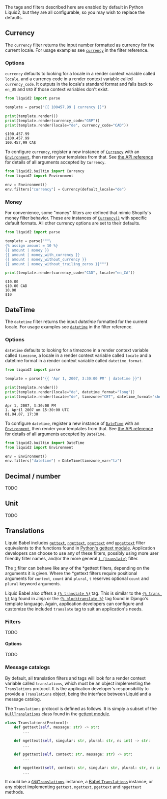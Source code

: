 The tags and filters described here are enabled by default in Python Liquid2, but they are all configurable, so you may wish to replace the defaults.

## Currency

The `currency` filter returns the input number formatted as currency for the current locale. For usage examples see [`currency`](filter_reference.md#currency) in the filter reference.

### Options

`currency` defaults to looking for a locale in a render context variable called `locale`, and a currency code in a render context variable called `currency_code`. It outputs in the locale's standard format and falls back to `en_US` and `USD` if those context variables don't exist.

```python
from liquid2 import parse

template = parse("{{ 100457.99 | currency }}")

print(template.render())
print(template.render(currency_code="GBP"))
print(template.render(locale="de", currency_code="CAD"))
```

```plain title="output"
$100,457.99
£100,457.99
100.457,99 CA$
```

To configure `currency`, register a new instance of [`Currency`](api/builtin.md#liquid2.builtin.Currency) with an [`Environment`](environment.md#managing-tags-and-filters), then render your templates from that. See [the API reference](api/builtin.md#liquid2.builtin.Currency) for details of all arguments accepted by `Currency`.

```python
from liquid2.builtin import Currency
from liquid2 import Environment

env = Environment()
env.filters["currency"] = Currency(default_locale="de")
```

### Money

For convenience, some "money" filters are defined that mimic Shopify's money filter behavior. These are instances of [`Currency()`](api/builtin.md#liquid2.builtin.Currency) with specific default formats. All other currency options are set to their defaults.

```python
from liquid2 import parse

template = parse("""\
{% assign amount = 10 %}
{{ amount | money }}
{{ amount | money_with_currency }}
{{ amount | money_without_currency }}
{{ amount | money_without_trailing_zeros }}""")

print(template.render(currency_code="CAD", locale="en_CA"))
```

```plain title="output"
$10.00
$10.00 CAD
10.00
$10
```

## DateTime

The `datetime` filter returns the input _datetime_ formatted for the current locale. For usage examples see [`datetime`](filter_reference.md#datetime) in the filter reference.

### Options

`datetime` defaults to looking for a timezone in a render context variable called `timezone`, a locale in a render context variable called `locale` and a datetime format in a render context variable called `datetime_format`.

```python
from liquid2 import parse

template = parse("{{ 'Apr 1, 2007, 3:30:00 PM' | datetime }}")

print(template.render())
print(template.render(locale="de", datetime_format="long"))
print(template.render(locale="de", timezone="CET", datetime_format="short"))
```

```plain title="output"
Apr 1, 2007, 3:30:00 PM
1. April 2007 um 15:30:00 UTC
01.04.07, 17:30
```

To configure `datetime`, register a new instance of [`DateTime`](api/builtin.md#liquid2.builtin.DateTime) with an [`Environment`](environment.md#managing-tags-and-filters), then render your templates from that. See [the API reference](api/builtin.md#liquid2.builtin.DateTime) for details of all arguments accepted by `DateTime`.

```python
from liquid2.builtin import DateTime
from liquid2 import Environment

env = Environment()
env.filters["datetime"] = DateTime(timezone_var="tz")
```

## Decimal / number

TODO

## Unit

TODO

## Translations

Liquid Babel includes [`gettext`](filter_reference.md#gettext), [`ngettext`](filter_reference.md#ngettext), [`pgettext`](filter_reference.md#pgettext) and [`npgettext`](filter_reference.md#npgettext) filter equivalents to the functions found in [Python's gettext module](https://docs.python.org/3.10/library/gettext.html#gnu-gettext-api). Application developers can choose to use any of these filters, possibly using more user friendly filter names, and/or the more general [`t (translate)`](filter_reference.md#t) filter.

The [`t`](filter_reference.md#t) filter can behave like any of the \*gettext filters, depending on the arguments it is given. Where the \*gettext filters require positional arguments for `context`, `count` and `plural`, `t` reserves optional `count` and `plural` keyword arguments.

Liquid Babel also offers a [`{% translate %}`](tag_reference.md#translate) tag. This is similar to the [`{% trans %}`](https://jinja.palletsprojects.com/en/3.1.x/templates/#i18n) tag found in Jinja or the [`{% blocktranslate %}`](https://docs.djangoproject.com/en/4.1/topics/i18n/translation/#blocktranslate-template-tag) tag found in Django's template language. Again, application developers can configure and customize the included `translate` tag to suit an application's needs.

### Filters

TODO

#### Options

TODO

### Message catalogs

By default, all translation filters and tags will look for a render context variable called `translations`, which must be an object implementing the `Translations` protocol. It is the application developer's responsibility to provide a `Translations` object, being the interface between Liquid and a message catalog.

The `Translations` protocol is defined as follows. It is simply a subset of the [`NullTranslations`](https://docs.python.org/3.10/library/gettext.html#gettext.NullTranslations) class found in the [gettext module](https://docs.python.org/3.10/library/gettext.html#gnu-gettext-api).

```python
class Translations(Protocol):
    def gettext(self, message: str) -> str:
        ...

    def ngettext(self, singular: str, plural: str, n: int) -> str:
        ...

    def pgettext(self, context: str, message: str) -> str:
        ...

    def npgettext(self, context: str, singular: str, plural: str, n: int) -> str:
        ...
```

It could be a [`GNUTranslations`](https://docs.python.org/3.10/library/gettext.html#the-gnutranslations-class) instance, a [Babel `Translations`](https://babel.pocoo.org/en/latest/support.html#extended-translations-class) instance, or any object implementing `gettext`, `ngettext`, `pgettext` and `npgettext` methods.
